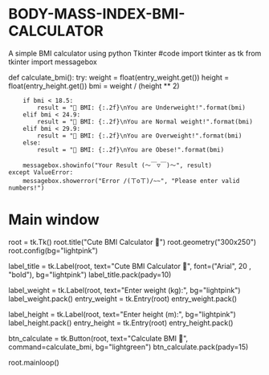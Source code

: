 # BODY-MASS-INDEX-BMI-CALCULATOR
A  simple BMI calculator using python Tkinter
#code
import tkinter as tk
from tkinter import messagebox

def calculate_bmi():
    try:
        weight = float(entry_weight.get())
        height = float(entry_height.get())
        bmi = weight / (height ** 2)

        if bmi < 18.5:
            result = "🌻 BMI: {:.2f}\nYou are Underweight!".format(bmi)
        elif bmi < 24.9:
            result = "🌼 BMI: {:.2f}\nYou are Normal weight!".format(bmi)
        elif bmi < 29.9:
            result = "🌷 BMI: {:.2f}\nYou are Overweight!".format(bmi)
        else:
            result = "🌹 BMI: {:.2f}\nYou are Obese!".format(bmi)

        messagebox.showinfo("Your Result (～￣▽￣)～", result)
    except ValueError:
        messagebox.showerror("Error /(ㄒoㄒ)/~~", "Please enter valid numbers!")

# Main window
root = tk.Tk()
root.title("Cute BMI Calculator 🍓")
root.geometry("300x250")
root.config(bg="lightpink")

label_title = tk.Label(root, text="Cute BMI Calculator 🍓", font=("Arial", 20 , "bold"), bg="lightpink")
label_title.pack(pady=10)

label_weight = tk.Label(root, text="Enter weight (kg):", bg="lightpink")
label_weight.pack()
entry_weight = tk.Entry(root)
entry_weight.pack()

label_height = tk.Label(root, text="Enter height (m):", bg="lightpink")
label_height.pack()
entry_height = tk.Entry(root)
entry_height.pack()

btn_calculate = tk.Button(root, text="Calculate BMI 🌿", command=calculate_bmi, bg="lightgreen")
btn_calculate.pack(pady=15)

root.mainloop()
